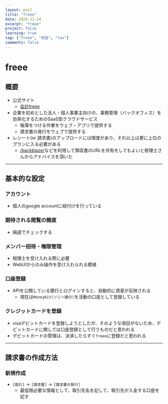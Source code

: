```yaml
---
layout: post
title: "freee"
date: 2020-11-24
excerpt: "freee"
project: false
learning: true
tag: ["freee", "税金", "tax"]
comments: false
---
```


# freee

## 概要
 - 公式サイト
   - [会計freee](https://secure.freee.co.jp/)
 - 企業を初めとした法人・個人事業主向けの、事務管理（バックオフィス）を効率化するためのSaaS型クラウドサービス
   - 帳簿をつける作業をウェブ・アプリで提供する
   - 請求書の発行をウェブで提供する
 - レシート(or 請求書)のアップロードには限度があり、それ以上は更に上位のプランに入る必要がある
   - [/backblaze/](/backblaze/)などを利用して領収書のURLを共有をしてもよいと税理士さんからアドバイスを頂いた

---

## 基本的な設定

### アカウント
 - 個人のgoogle accountに紐付けを行っている

### 期待される閲覧の頻度
 - 隔週でチェックする

### メンバー招待・権限管理
 - 税理士を受け入れる際に必要
 - WebUIからのみ操作を受け入れられる模様

### 口座登録
 - APIを公開している銀行とログインすると、自動的に資産が反映される
   - 現在は`MoneyKit(ソニー銀行)`を活動の口座として登録している

### クレジットカードを登録
 - visaデビットカードを登録しようとしたが、そのような項目がないため、デビットカードに関しては口座登録として行うものだと思われる
 - デビットカードの管理は、決済したらすぐ`freee`に登録だと思われる

---

## 請求書の作成方法

### 新規作成
 - `[取引]` -> `[請求書]` -> `[請求書の発行]`
   - 最低限必要な情報として、取引先名を記して、取引先が入金する口座を記す
